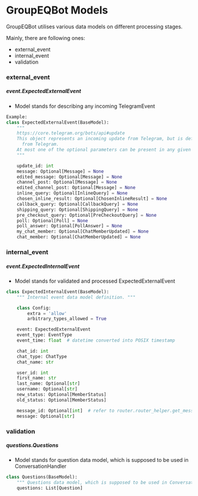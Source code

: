# GroupEQBot Models

GroupEQBot utilises various data models on different processing stages.

Mainly, there are following ones:
- external_event
- internal_event
- validation


### external_event
##### event.ExpectedExternalEvent
- Model stands for describing any incoming TelegramEvent
```python
Example:
class ExpectedExternalEvent(BaseModel):
    """
    https://core.telegram.org/bots/api#update
    This object represents an incoming update from Telegram, but is defined within our system to control further updates
      from Telegram.
    At most one of the optional parameters can be present in any given update.
    """

    update_id: int
    message: Optional[Message] = None
    edited_message: Optional[Message] = None
    channel_post: Optional[Message] = None
    edited_channel_post: Optional[Message] = None
    inline_query: Optional[InlineQuery] = None
    chosen_inline_result: Optional[ChosenInlineResult] = None
    callback_query: Optional[CallbackQuery] = None
    shipping_query: Optional[ShippingQuery] = None
    pre_checkout_query: Optional[PreCheckoutQuery] = None
    poll: Optional[Poll] = None
    poll_answer: Optional[PollAnswer] = None
    my_chat_member: Optional[ChatMemberUpdated] = None
    chat_member: Optional[ChatMemberUpdated] = None
```



### internal_event
##### event.ExpectedInternalEvent
- Model stands for validated and processed ExpectedExternalEvent
```python
class ExpectedInternalEvent(BaseModel):
    """ Internal event data model definition. """

    class Config:
        extra = 'allow'
        arbitrary_types_allowed = True

    event: ExpectedExternalEvent
    event_type: EventType
    event_time: float  # datetime converted into POSIX timestamp

    chat_id: int
    chat_type: ChatType
    chat_name: str

    user_id: int
    first_name: str
    last_name: Optional[str]
    username: Optional[str]
    new_status: Optional[MemberStatus]
    old_status: Optional[MemberStatus]

    message_id: Optional[int]  # refer to router.router_helper.get_message_id
    message: Optional[str]
```

### validation
##### questions.Questions
- Model stands for question data model, which is supposed to be used in ConversationHandler
```python
class Questions(BaseModel):
    """ Questions data model, which is supposed to be used in ConversationHandler. """
    questions: List[Question]
```